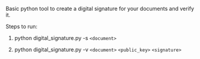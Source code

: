 Basic python tool to create a digital signature for your documents and verify it.


Steps to run: 


1. python digital_signature.py -s `<document>`
  
2. python digital_signature.py -v `<document>` `<public_key>` `<signature>`

